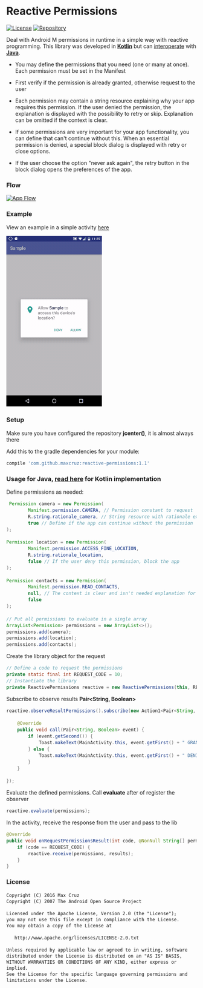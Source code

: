 # Reactive Permissions

[![License](https://img.shields.io/badge/license-Apache2-blue.svg)](https://www.apache.org/licenses/LICENSE-2.0)
[![Repository](https://img.shields.io/badge/jcenter-1.0-brightgreen.svg)](https://bintray.com/maxcruz/maven/reactive-permissions)

Deal with Android M permissions in runtime in a simple way with reactive programming. This library was developed in [__Kotlin__](./README.md) but can [interoperate](https://kotlinlang.org/docs/reference/java-to-kotlin-interop.html) with [__Java__](./README-Java.md).

- You may define the permissions that you need (one or many at once). Each permission must be set in the Manifest

- First verify if the permission is already granted, otherwise request to the user

- Each permission may contain a string resource explaining why your app requires this permission. If the user denied the permission, the explanation is displayed with the possibility to retry or skip. Explanation can be omitted if the context is clear.

- If some permissions are very important for your app functionality, you can define that can't continue without this. When an essential permission is denied, a special block dialog is displayed with retry or close options.

- If the user choose the option "never ask again", the retry button in the block dialog opens the preferences of the app.

### Flow

[![App Flow](https://cdn.rawgit.com/MaxCruz/reactive_permissions/master/images/flow.svg)](./images/flow.svg)

### Example 

View an example in a simple activity [here](./sample-java)

![](./images/show.gif)

### Setup

Make sure you have configured the repository __jcenter()__, it is almost always there

Add this to the gradle dependencies for your module:
```gradle
compile 'com.github.maxcruz:reactive-permissions:1.1'
```
### Usage for Java, [read here](./README.md) for Kotlin implementation

Define permissions as needed:
```java
 Permission camera = new Permission(
        Manifest.permission.CAMERA, // Permission constant to request
        R.string.rationale_camera, // String resource with rationale explanation
        true // Define if the app can continue without the permission
);

Permission location = new Permission(
        Manifest.permission.ACCESS_FINE_LOCATION,
        R.string.rationale_location,
        false // If the user deny this permission, block the app
);

Permission contacts = new Permission(
        Manifest.permission.READ_CONTACTS,
        null, // The context is clear and isn't needed explanation for this permission
        false
);

// Put all permissions to evaluate in a single array
ArrayList<Permission> permissions = new ArrayList<>();
permissions.add(camera);
permissions.add(location);
permissions.add(contacts);
```

Create the library object for the request
```java
// Define a code to request the permissions
private static final int REQUEST_CODE = 10;
// Instantiate the library
private ReactivePermissions reactive = new ReactivePermissions(this, REQUEST_CODE);
```

Subscribe to observe results __Pair&lt;String, Boolean&gt;__
```java
reactive.observeResultPermissions().subscribe(new Action1<Pair<String, Boolean>>() {

    @Override
    public void call(Pair<String, Boolean> event) {
        if (event.getSecond()) {
            Toast.makeText(MainActivity.this, event.getFirst() + " GRANTED :-)", Toast.LENGTH_SHORT).show();
        } else {
            Toast.makeText(MainActivity.this, event.getFirst() + " DENIED :-(", Toast.LENGTH_SHORT).show();
        }
    }

});
```

Evaluate the defined permissions. Call __evaluate__ after of register the observer
```java
reactive.evaluate(permissions);
```

In the activity, receive the response from the user and pass to the lib
```java
@Override
public void onRequestPermissionsResult(int code, @NonNull String[] permissions, @NonNull int[] results) {
    if (code == REQUEST_CODE) {
        reactive.receive(permissions, results);
    }
}
```
### License
```
Copyright (C) 2016 Max Cruz
Copyright (C) 2007 The Android Open Source Project

Licensed under the Apache License, Version 2.0 (the "License");
you may not use this file except in compliance with the License.
You may obtain a copy of the License at

   http://www.apache.org/licenses/LICENSE-2.0.txt

Unless required by applicable law or agreed to in writing, software
distributed under the License is distributed on an "AS IS" BASIS,
WITHOUT WARRANTIES OR CONDITIONS OF ANY KIND, either express or implied.
See the License for the specific language governing permissions and
limitations under the License.
```

